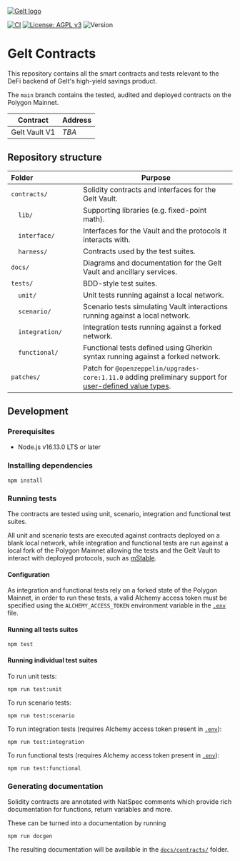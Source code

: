 [![Gelt logo](https://gelt.finance/img/logos/gelt.svg)](https://gelt.finance)

[![CI](https://github.com/GeltFinance/gelt-contracts-v1/actions/workflows/ci.yml/badge.svg)](https://github.com/GeltFinance/gelt-contracts-v1/actions/workflows/ci.yml)
[![License: AGPL v3](https://img.shields.io/badge/License-AGPL_v3-green.svg)](https://www.gnu.org/licenses/agpl-3.0)
![Version](https://img.shields.io/badge/Version-v1-blue)

# Gelt Contracts

This repository contains all the smart contracts and tests relevant to the DeFi backend of Gelt's high-yield savings product.

The `main` branch contains the tested, audited and deployed contracts on the Polygon Mainnet.

| Contract      | Address |
|---------------|---------|
| Gelt Vault V1 | _TBA_   |

## Repository structure

| Folder          | Purpose                                                                                                                                                                                                                                           |
|-----------------|---------------------------------------------------------------------------------------------------------------------------------------------------------------------------------------------------------------------------------------------------|
| `contracts/`    | Solidity contracts and interfaces for the Gelt Vault.                                                                                                                                                                                             |
|  `lib/`         | Supporting libraries (e.g. fixed-point math).                                                                                                                                                                                                     |
|  `interface/`   | Interfaces for the Vault and the protocols it interacts with.                                                                                                                                                                                     |
|  `harness/`     | Contracts used by the test suites.                                                                                                                                                                                                                |
| `docs/`         | Diagrams and documentation for the Gelt Vault and ancillary services.                                                                                                                                                                             |
| `tests/`        | BDD-style test suites.                                                                                                                                                                                                                            |
|  `unit/`        | Unit tests running against a local network.                                                                                                                                                                                                       |
|  `scenario/`    | Scenario tests simulating Vault interactions running against a local network.                                                                                                                                                                     |
|  `integration/` | Integration tests running against a forked network.                                                                                                                                                                                               |
|  `functional/`  | Functional tests defined using Gherkin syntax running against a forked network.                                                                                                                                                                   |
| `patches/`      | Patch for `@openzeppelin/upgrades-core:1.11.0` adding preliminary support for [user-defined value types](https://blog.soliditylang.org/2021/09/27/user-defined-value-types/#:~:text=Solidity%20v0.,type%20safety%20and%20improves%20readability). |

## Development

### Prerequisites

- Node.js v16.13.0 LTS or later

### Installing dependencies

```shell
npm install
```

### Running tests

The contracts are tested using unit, scenario, integration and functional test suites.

All unit and scenario tests are executed against contracts deployed on a blank local network, while integration and functional
tests are run against a local fork of the Polygon Mainnet allowing the tests and the Gelt Vault to interact with deployed protocols, such as [mStable](https://mstable.org/).

#### Configuration

As integration and functional tests rely on a forked state of the Polygon Mainnet, in order to run these tests,
a valid Alchemy access token must be specified using the `ALCHEMY_ACCESS_TOKEN` environment variable in the [`.env`](.env) file.

#### Running all tests suites

```shell
npm test
```

#### Running individual test suites

To run unit tests:

```shell 
npm run test:unit
```

To run scenario tests:

```shell 
npm run test:scenario
```

To run integration tests (requires Alchemy access token present in [`.env`](.env)):

```shell 
npm run test:integration
```

To run functional tests (requires Alchemy access token present in [`.env`](.env)):

```shell
npm run test:functional
```

### Generating documentation

Solidity contracts are annotated with NatSpec comments which provide rich documentation for functions, return variables and more. 

These can be turned into a documentation by running

```shell
npm run docgen 
```

The resulting documentation will be available in the [`docs/contracts/`](docs/contracts) folder. 
